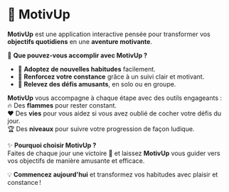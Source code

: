 # 🚀 **MotivUp**  

**MotivUp** est une application interactive pensée pour transformer vos **objectifs quotidiens** en une **aventure motivante**.  

🎯 **Que pouvez-vous accomplir avec MotivUp ?**  
- 🌱 **Adoptez de nouvelles habitudes** facilement.  
- 💪 **Renforcez votre constance** grâce à un suivi clair et motivant.  
- 🎉 **Relevez des défis amusants**, en solo ou en groupe.  

**MotivUp** vous accompagne à chaque étape avec des outils engageants :  
🔥 Des **flammes** pour rester constant.  
❤️ Des **vies** pour vous aidez si vous avez oublié de cocher votre défis du jour.  
🏆 Des **niveaux** pour suivre votre progression de façon ludique.  

✨ **Pourquoi choisir MotivUp ?**  
Faites de chaque jour une victoire 🥇 et laissez **MotivUp** vous guider vers vos objectifs de manière amusante et efficace.  

💡 **Commencez aujourd'hui** et transformez vos habitudes avec plaisir et constance !